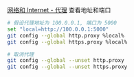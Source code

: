 [网络和 Internet - 代理](ms-settings:network-proxy) 查看地址和端口

```bash
# 假设代理地址为 100.0.0.1, 端口为 5000
set "local=http://100.0.0.1:5000"
git config --global http.proxy %local%
git config --global https.proxy %local%
```

```bash
# 取消代理
git config --global --unset http.proxy
git config --global --unset https.proxy
```
